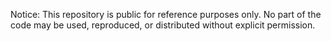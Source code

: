 Notice: This repository is public for reference purposes only. No part of the code may be used, reproduced, or distributed without explicit permission.
